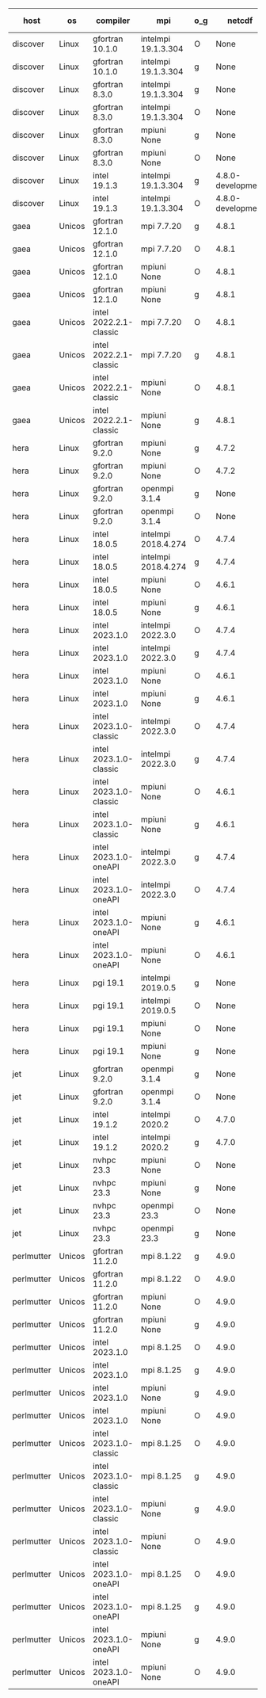 

| host     | os       | compiler                              | mpi                      | o_g        | netcdf        | build       | u_pass          | u_fail          | s_pass            | s_fail            | e_pass             | e_fail             | nuopc_pass       | nuopc_fail       | artifacts link          |
|----------|----------|---------------------------------------|--------------------------|------------|---------------|-------------|-----------------|-----------------|-------------------|-------------------|--------------------|--------------------|------------------|------------------|-------------------------|
| discover | Linux | gfortran 10.1.0 | intelmpi 19.1.3.304  | O | None  | PASS | None | None | None | None | None | None | None | None | <a href="https://github.com/esmf-org/esmf-test-artifacts/tree/25712450634b39a3a05e52f0041d9117551e08ff/fix_darshan-trace/gfortran/10.1.0/O/intelmpi/19.1.3.304" target="_blank">2571245</a> | 
| discover | Linux | gfortran 10.1.0 | intelmpi 19.1.3.304  | g | None  | PASS | None | None | None | None | None | None | None | None | <a href="https://github.com/esmf-org/esmf-test-artifacts/tree/37a9ef2a172c0288e2a89d3f4630b8724512cbce/fix_darshan-trace/gfortran/10.1.0/g/intelmpi/19.1.3.304" target="_blank">37a9ef2</a> | 
| discover | Linux | gfortran 8.3.0 | intelmpi 19.1.3.304  | g | None  | PASS | None | None | None | None | None | None | None | None | <a href="https://github.com/esmf-org/esmf-test-artifacts/tree/2e7c7d5b8d9f31419c89778752a76599cc749fe7/fix_darshan-trace/gfortran/8.3.0/g/intelmpi/19.1.3.304" target="_blank">2e7c7d5</a> | 
| discover | Linux | gfortran 8.3.0 | intelmpi 19.1.3.304  | O | None  | PASS | None | None | None | None | None | None | None | None | <a href="https://github.com/esmf-org/esmf-test-artifacts/tree/d61bb533d70276f6d376cb54d8cf20bd6e50c287/fix_darshan-trace/gfortran/8.3.0/O/intelmpi/19.1.3.304" target="_blank">d61bb53</a> | 
| discover | Linux | gfortran 8.3.0 | mpiuni None  | g | None  | PASS | None | None | None | None | None | None | None | None | <a href="https://github.com/esmf-org/esmf-test-artifacts/tree/96c0809959a82eb883b84109b47ee900db270739/fix_darshan-trace/gfortran/8.3.0/g/mpiuni/None" target="_blank">96c0809</a> | 
| discover | Linux | gfortran 8.3.0 | mpiuni None  | O | None  | PASS | 12392 | 0 | 8 | 0 | 44 | 0 | None | None | <a href="https://github.com/esmf-org/esmf-test-artifacts/tree/6c5c60458a3f27f0ec0870b9ebfb24375f569ef2/fix_darshan-trace/gfortran/8.3.0/O/mpiuni/None" target="_blank">6c5c604</a> | 
| discover | Linux | intel 19.1.3 | intelmpi 19.1.3.304  | g | 4.8.0-development  | PASS | None | None | None | None | None | None | None | None | <a href="https://github.com/esmf-org/esmf-test-artifacts/tree/90cbb3e97b309c31b7bad9f8e645f791da43e488/fix_darshan-trace/intel/19.1.3/g/intelmpi/19.1.3.304" target="_blank">90cbb3e</a> | 
| discover | Linux | intel 19.1.3 | intelmpi 19.1.3.304  | O | 4.8.0-development  | PASS | None | None | None | None | None | None | None | None | <a href="https://github.com/esmf-org/esmf-test-artifacts/tree/3041d9c60e98438f8e4bfbb827deb8a91212c206/fix_darshan-trace/intel/19.1.3/O/intelmpi/19.1.3.304" target="_blank">3041d9c</a> | 
| gaea | Unicos | gfortran 12.1.0 | mpi 7.7.20  | g | 4.8.1  | PASS | None | None | None | None | None | None | None | None | <a href="https://github.com/esmf-org/esmf-test-artifacts/tree/8112692b18282ee4e5dae635de7950d157aae9e3/fix_darshan-trace/gfortran/12.1.0/g/mpi/7.7.20" target="_blank">8112692</a> | 
| gaea | Unicos | gfortran 12.1.0 | mpi 7.7.20  | O | 4.8.1  | PASS | 13975 | 1 | 49 | 0 | 81 | 0 | 47 | 6 | <a href="https://github.com/esmf-org/esmf-test-artifacts/tree/241dacc1a298a96211f4e41834d067a489a02840/fix_darshan-trace/gfortran/12.1.0/O/mpi/7.7.20" target="_blank">241dacc</a> | 
| gaea | Unicos | gfortran 12.1.0 | mpiuni None  | O | 4.8.1  | PASS | 12392 | 0 | 8 | 0 | 44 | 0 | None | None | <a href="https://github.com/esmf-org/esmf-test-artifacts/tree/658bd9ecb5cb53727ee91e70a50162d271d82008/fix_darshan-trace/gfortran/12.1.0/O/mpiuni/None" target="_blank">658bd9e</a> | 
| gaea | Unicos | gfortran 12.1.0 | mpiuni None  | g | 4.8.1  | PASS | None | None | None | None | None | None | None | None | <a href="https://github.com/esmf-org/esmf-test-artifacts/tree/0df9de8186edae3d4ac539495bc5427526440895/fix_darshan-trace/gfortran/12.1.0/g/mpiuni/None" target="_blank">0df9de8</a> | 
| gaea | Unicos | intel 2022.2.1-classic | mpi 7.7.20  | O | 4.8.1  | PASS | 13976 | 0 | 49 | 0 | 81 | 0 | 47 | 6 | <a href="https://github.com/esmf-org/esmf-test-artifacts/tree/c6dd597a839e06227f59b2d91aaa23e4f461f5ba/fix_darshan-trace/intel/2022.2.1-classic/O/mpi/7.7.20" target="_blank">c6dd597</a> | 
| gaea | Unicos | intel 2022.2.1-classic | mpi 7.7.20  | g | 4.8.1  | PASS | 13976 | 0 | 49 | 0 | 81 | 0 | 47 | 6 | <a href="https://github.com/esmf-org/esmf-test-artifacts/tree/c7859a098b0514cefd9d9dca0b1da030d84ba933/fix_darshan-trace/intel/2022.2.1-classic/g/mpi/7.7.20" target="_blank">c7859a0</a> | 
| gaea | Unicos | intel 2022.2.1-classic | mpiuni None  | O | 4.8.1  | PASS | 12392 | 0 | 8 | 0 | 44 | 0 | None | None | <a href="https://github.com/esmf-org/esmf-test-artifacts/tree/0ad5fcacdb03beeb758b60271e3e752dfcff4e7a/fix_darshan-trace/intel/2022.2.1-classic/O/mpiuni/None" target="_blank">0ad5fca</a> | 
| gaea | Unicos | intel 2022.2.1-classic | mpiuni None  | g | 4.8.1  | PASS | 12392 | 0 | 8 | 0 | 44 | 0 | None | None | <a href="https://github.com/esmf-org/esmf-test-artifacts/tree/f45a081b84ee888ad7a4b260f6377d3aa1991b74/fix_darshan-trace/intel/2022.2.1-classic/g/mpiuni/None" target="_blank">f45a081</a> | 
| hera | Linux | gfortran 9.2.0 | mpiuni None  | g | 4.7.2  | PASS | 12392 | 0 | 8 | 0 | 44 | 0 | None | None | <a href="https://github.com/esmf-org/esmf-test-artifacts/tree/fea645237be2be3cd705be8d2da3352e9923d75f/fix_darshan-trace/gfortran/9.2.0/g/mpiuni/None" target="_blank">fea6452</a> | 
| hera | Linux | gfortran 9.2.0 | mpiuni None  | O | 4.7.2  | PASS | 12392 | 0 | 8 | 0 | 44 | 0 | None | None | <a href="https://github.com/esmf-org/esmf-test-artifacts/tree/d3e5af9be36102064769d1aa97820563c1b15fc3/fix_darshan-trace/gfortran/9.2.0/O/mpiuni/None" target="_blank">d3e5af9</a> | 
| hera | Linux | gfortran 9.2.0 | openmpi 3.1.4  | g | None  | PASS | 13976 | 0 | 49 | 0 | 81 | 0 | 52 | 1 | <a href="https://github.com/esmf-org/esmf-test-artifacts/tree/0e23fe57343b0f769ee8b4f6ed06d34a55e610cc/fix_darshan-trace/gfortran/9.2.0/g/openmpi/3.1.4" target="_blank">0e23fe5</a> | 
| hera | Linux | gfortran 9.2.0 | openmpi 3.1.4  | O | None  | PASS | 13976 | 0 | 49 | 0 | 81 | 0 | 52 | 1 | <a href="https://github.com/esmf-org/esmf-test-artifacts/tree/af4dfc779c47428b2534fda1cbd3584948f0c5db/fix_darshan-trace/gfortran/9.2.0/O/openmpi/3.1.4" target="_blank">af4dfc7</a> | 
| hera | Linux | intel 18.0.5 | intelmpi 2018.4.274  | O | 4.7.4  | PASS | 13976 | 0 | 49 | 0 | 81 | 0 | 53 | 0 | <a href="https://github.com/esmf-org/esmf-test-artifacts/tree/64129ee9d3c4f1095e1e2932e78b1d0cad4ddb7e/fix_darshan-trace/intel/18.0.5/O/intelmpi/2018.4.274" target="_blank">64129ee</a> | 
| hera | Linux | intel 18.0.5 | intelmpi 2018.4.274  | g | 4.7.4  | PASS | 13976 | 0 | 49 | 0 | 81 | 0 | 53 | 0 | <a href="https://github.com/esmf-org/esmf-test-artifacts/tree/f6c7b78ad298e74853cf06fee0822ca9df7aca9e/fix_darshan-trace/intel/18.0.5/g/intelmpi/2018.4.274" target="_blank">f6c7b78</a> | 
| hera | Linux | intel 18.0.5 | mpiuni None  | O | 4.6.1  | PASS | 12392 | 0 | 8 | 0 | 44 | 0 | None | None | <a href="https://github.com/esmf-org/esmf-test-artifacts/tree/ac36034ed1c68dcd07b78ba74db3ef7c51941c9f/fix_darshan-trace/intel/18.0.5/O/mpiuni/None" target="_blank">ac36034</a> | 
| hera | Linux | intel 18.0.5 | mpiuni None  | g | 4.6.1  | PASS | 12392 | 0 | 8 | 0 | 44 | 0 | None | None | <a href="https://github.com/esmf-org/esmf-test-artifacts/tree/4d70f881f410630cb24a9ddf9a6db870cddf84cd/fix_darshan-trace/intel/18.0.5/g/mpiuni/None" target="_blank">4d70f88</a> | 
| hera | Linux | intel 2023.1.0 | intelmpi 2022.3.0  | O | 4.7.4  | PASS | 13976 | 0 | 49 | 0 | 81 | 0 | 53 | 0 | <a href="https://github.com/esmf-org/esmf-test-artifacts/tree/e6a6b1187cf995d64c4785c2c6a472700402dc95/fix_darshan-trace/intel/2023.1.0/O/intelmpi/2022.3.0" target="_blank">e6a6b11</a> | 
| hera | Linux | intel 2023.1.0 | intelmpi 2022.3.0  | g | 4.7.4  | PASS | 13976 | 0 | 49 | 0 | 81 | 0 | 53 | 0 | <a href="https://github.com/esmf-org/esmf-test-artifacts/tree/65dcda032a0e3a2be239542c931738a6568dd213/fix_darshan-trace/intel/2023.1.0/g/intelmpi/2022.3.0" target="_blank">65dcda0</a> | 
| hera | Linux | intel 2023.1.0 | mpiuni None  | O | 4.6.1  | PASS | 12392 | 0 | 8 | 0 | 44 | 0 | None | None | <a href="https://github.com/esmf-org/esmf-test-artifacts/tree/c4c170e42653aa07b8bf53ef0d832bdd91004b43/fix_darshan-trace/intel/2023.1.0/O/mpiuni/None" target="_blank">c4c170e</a> | 
| hera | Linux | intel 2023.1.0 | mpiuni None  | g | 4.6.1  | PASS | 12392 | 0 | 8 | 0 | 44 | 0 | None | None | <a href="https://github.com/esmf-org/esmf-test-artifacts/tree/b420775ea3e61757660fb1261cd19acee00ce91e/fix_darshan-trace/intel/2023.1.0/g/mpiuni/None" target="_blank">b420775</a> | 
| hera | Linux | intel 2023.1.0-classic | intelmpi 2022.3.0  | O | 4.7.4  | PASS | 13976 | 0 | 49 | 0 | 81 | 0 | 53 | 0 | <a href="https://github.com/esmf-org/esmf-test-artifacts/tree/ea9a04fe0a32cc6ba5aa9332649c7f0741205c54/fix_darshan-trace/intel/2023.1.0-classic/O/intelmpi/2022.3.0" target="_blank">ea9a04f</a> | 
| hera | Linux | intel 2023.1.0-classic | intelmpi 2022.3.0  | g | 4.7.4  | PASS | 13976 | 0 | 49 | 0 | 81 | 0 | 53 | 0 | <a href="https://github.com/esmf-org/esmf-test-artifacts/tree/8fd4d42c9a318c27806aaac208ab18b612936c09/fix_darshan-trace/intel/2023.1.0-classic/g/intelmpi/2022.3.0" target="_blank">8fd4d42</a> | 
| hera | Linux | intel 2023.1.0-classic | mpiuni None  | O | 4.6.1  | PASS | 12392 | 0 | 8 | 0 | 44 | 0 | None | None | <a href="https://github.com/esmf-org/esmf-test-artifacts/tree/821a25348f0665bd4b1d52f9648f7691e8264ae9/fix_darshan-trace/intel/2023.1.0-classic/O/mpiuni/None" target="_blank">821a253</a> | 
| hera | Linux | intel 2023.1.0-classic | mpiuni None  | g | 4.6.1  | PASS | 12392 | 0 | 8 | 0 | 44 | 0 | None | None | <a href="https://github.com/esmf-org/esmf-test-artifacts/tree/c265eb510533edefc1c8fa974d88ebc51ea5f962/fix_darshan-trace/intel/2023.1.0-classic/g/mpiuni/None" target="_blank">c265eb5</a> | 
| hera | Linux | intel 2023.1.0-oneAPI | intelmpi 2022.3.0  | g | 4.7.4  | PASS | 13976 | 0 | 49 | 0 | 81 | 0 | 43 | 10 | <a href="https://github.com/esmf-org/esmf-test-artifacts/tree/1e64886a7dd329913043936cdfd8ef8ac7153d66/fix_darshan-trace/intel/2023.1.0-oneAPI/g/intelmpi/2022.3.0" target="_blank">1e64886</a> | 
| hera | Linux | intel 2023.1.0-oneAPI | intelmpi 2022.3.0  | O | 4.7.4  | FAIL | None | None | None | None | None | None | None | None | <a href="https://github.com/esmf-org/esmf-test-artifacts/tree/7b5c6310983ca73e9353b0f441d8e3274369a6eb/fix_darshan-trace/intel/2023.1.0-oneAPI/O/intelmpi/2022.3.0" target="_blank">7b5c631</a> | 
| hera | Linux | intel 2023.1.0-oneAPI | mpiuni None  | g | 4.6.1  | PASS | 12392 | 0 | 8 | 0 | 44 | 0 | None | None | <a href="https://github.com/esmf-org/esmf-test-artifacts/tree/b7f085a27f09bf362da79b9f2c90a6076e4857fb/fix_darshan-trace/intel/2023.1.0-oneAPI/g/mpiuni/None" target="_blank">b7f085a</a> | 
| hera | Linux | intel 2023.1.0-oneAPI | mpiuni None  | O | 4.6.1  | FAIL | None | None | None | None | None | None | None | None | <a href="https://github.com/esmf-org/esmf-test-artifacts/tree/5a6f102cb87bb08fb5bafb8e631554b3399a8144/fix_darshan-trace/intel/2023.1.0-oneAPI/O/mpiuni/None" target="_blank">5a6f102</a> | 
| hera | Linux | pgi 19.1 | intelmpi 2019.0.5  | g | None  | PASS | 13927 | 49 | 47 | 2 | 78 | 3 | 43 | 10 | <a href="https://github.com/esmf-org/esmf-test-artifacts/tree/37135c0bc840d33ededc620073e9d1c94bcc4312/fix_darshan-trace/pgi/19.1/g/intelmpi/2019.0.5" target="_blank">37135c0</a> | 
| hera | Linux | pgi 19.1 | intelmpi 2019.0.5  | O | None  | PASS | 13973 | 3 | 49 | 0 | 81 | 0 | 45 | 8 | <a href="https://github.com/esmf-org/esmf-test-artifacts/tree/244248206e78669e813df8f2e52864162a08e843/fix_darshan-trace/pgi/19.1/O/intelmpi/2019.0.5" target="_blank">2442482</a> | 
| hera | Linux | pgi 19.1 | mpiuni None  | O | None  | PASS | 12390 | 2 | 8 | 0 | 44 | 0 | None | None | <a href="https://github.com/esmf-org/esmf-test-artifacts/tree/ad910d8342ec7fa666e275baea73a025c76eb92b/fix_darshan-trace/pgi/19.1/O/mpiuni/None" target="_blank">ad910d8</a> | 
| hera | Linux | pgi 19.1 | mpiuni None  | g | None  | PASS | 12392 | 0 | 6 | 2 | 43 | 1 | None | None | <a href="https://github.com/esmf-org/esmf-test-artifacts/tree/bf2f37661b309629ca7306f2a66f0962742f46d7/fix_darshan-trace/pgi/19.1/g/mpiuni/None" target="_blank">bf2f376</a> | 
| jet | Linux | gfortran 9.2.0 | openmpi 3.1.4  | g | None  | PASS | 13976 | 0 | 49 | 0 | 81 | 0 | 52 | 1 | <a href="https://github.com/esmf-org/esmf-test-artifacts/tree/844fa1707df40822d1491472278a3b42b01cfa67/fix_darshan-trace/gfortran/9.2.0/g/openmpi/3.1.4" target="_blank">844fa17</a> | 
| jet | Linux | gfortran 9.2.0 | openmpi 3.1.4  | O | None  | PASS | 13976 | 0 | 49 | 0 | 81 | 0 | 52 | 1 | <a href="https://github.com/esmf-org/esmf-test-artifacts/tree/bff8f7b93c311b3044d8456f2b050f2fa049dc9d/fix_darshan-trace/gfortran/9.2.0/O/openmpi/3.1.4" target="_blank">bff8f7b</a> | 
| jet | Linux | intel 19.1.2 | intelmpi 2020.2  | O | 4.7.0  | PASS | 13976 | 0 | 49 | 0 | 81 | 0 | 53 | 0 | <a href="https://github.com/esmf-org/esmf-test-artifacts/tree/c746ee079a6003a41d39f22801f8e3147e3cc0b1/fix_darshan-trace/intel/19.1.2/O/intelmpi/2020.2" target="_blank">c746ee0</a> | 
| jet | Linux | intel 19.1.2 | intelmpi 2020.2  | g | 4.7.0  | PASS | 13976 | 0 | 49 | 0 | 81 | 0 | 53 | 0 | <a href="https://github.com/esmf-org/esmf-test-artifacts/tree/dd25f7b34f216d3a23c830b32d0bc91253216d5d/fix_darshan-trace/intel/19.1.2/g/intelmpi/2020.2" target="_blank">dd25f7b</a> | 
| jet | Linux | nvhpc 23.3 | mpiuni None  | O | None  | PASS | 12390 | 2 | 8 | 0 | 44 | 0 | None | None | <a href="https://github.com/esmf-org/esmf-test-artifacts/tree/0968420f3e2225b11c12507c5c2aed3d22936c6a/fix_darshan-trace/nvhpc/23.3/O/mpiuni/None" target="_blank">0968420</a> | 
| jet | Linux | nvhpc 23.3 | mpiuni None  | g | None  | PASS | 12392 | 0 | 6 | 2 | 44 | 0 | None | None | <a href="https://github.com/esmf-org/esmf-test-artifacts/tree/df3c4ff9664e775926841e9fa4120474b7e36ae6/fix_darshan-trace/nvhpc/23.3/g/mpiuni/None" target="_blank">df3c4ff</a> | 
| jet | Linux | nvhpc 23.3 | openmpi 23.3  | O | None  | PASS | 0 | 9098 | 0 | 49 | 0 | 81 | 0 | 53 | <a href="https://github.com/esmf-org/esmf-test-artifacts/tree/1acaccb49d18100122ce8d5fc7487ef706178738/fix_darshan-trace/nvhpc/23.3/O/openmpi/23.3" target="_blank">1acaccb</a> | 
| jet | Linux | nvhpc 23.3 | openmpi 23.3  | g | None  | PASS | 0 | 9098 | 0 | 49 | 0 | 81 | 0 | 53 | <a href="https://github.com/esmf-org/esmf-test-artifacts/tree/d3f0d38ecd4e72e01a75e46a3d04b18452506d4e/fix_darshan-trace/nvhpc/23.3/g/openmpi/23.3" target="_blank">d3f0d38</a> | 
| perlmutter | Unicos | gfortran 11.2.0 | mpi 8.1.22  | g | 4.9.0  | PASS | 13976 | 0 | 49 | 0 | 81 | 0 | 53 | 0 | <a href="https://github.com/esmf-org/esmf-test-artifacts/tree/77c4d32ad537dbccfe88c78127759fae4f97322a/fix_darshan-trace/gfortran/11.2.0/g/mpi/8.1.22" target="_blank">77c4d32</a> | 
| perlmutter | Unicos | gfortran 11.2.0 | mpi 8.1.22  | O | 4.9.0  | PASS | 13976 | 0 | 49 | 0 | 81 | 0 | 53 | 0 | <a href="https://github.com/esmf-org/esmf-test-artifacts/tree/1685b9fc9f58a29f534bdc2cebd08cdf83e35924/fix_darshan-trace/gfortran/11.2.0/O/mpi/8.1.22" target="_blank">1685b9f</a> | 
| perlmutter | Unicos | gfortran 11.2.0 | mpiuni None  | O | 4.9.0  | PASS | 12392 | 0 | 8 | 0 | 44 | 0 | None | None | <a href="https://github.com/esmf-org/esmf-test-artifacts/tree/ec41d17801817093f1328fccfc46bf8528f0ddf3/fix_darshan-trace/gfortran/11.2.0/O/mpiuni/None" target="_blank">ec41d17</a> | 
| perlmutter | Unicos | gfortran 11.2.0 | mpiuni None  | g | 4.9.0  | PASS | 12392 | 0 | 8 | 0 | 44 | 0 | None | None | <a href="https://github.com/esmf-org/esmf-test-artifacts/tree/d0205a97d721ad8b72cae05bcdfe178ce9fa7d5c/fix_darshan-trace/gfortran/11.2.0/g/mpiuni/None" target="_blank">d0205a9</a> | 
| perlmutter | Unicos | intel 2023.1.0 | mpi 8.1.25  | O | 4.9.0  | PASS | 13976 | 0 | 49 | 0 | 81 | 0 | 53 | 0 | <a href="https://github.com/esmf-org/esmf-test-artifacts/tree/a4bdbc3e98981057831a692cc27863ece37a218c/fix_darshan-trace/intel/2023.1.0/O/mpi/8.1.25" target="_blank">a4bdbc3</a> | 
| perlmutter | Unicos | intel 2023.1.0 | mpi 8.1.25  | g | 4.9.0  | PASS | 13976 | 0 | 49 | 0 | 81 | 0 | 53 | 0 | <a href="https://github.com/esmf-org/esmf-test-artifacts/tree/00382a092450a55703b783a3dc6b4f43dfb43419/fix_darshan-trace/intel/2023.1.0/g/mpi/8.1.25" target="_blank">00382a0</a> | 
| perlmutter | Unicos | intel 2023.1.0 | mpiuni None  | g | 4.9.0  | PASS | 12392 | 0 | 8 | 0 | 44 | 0 | None | None | <a href="https://github.com/esmf-org/esmf-test-artifacts/tree/fe20168b2a387e9b0273526f7516df74ca15eaa4/fix_darshan-trace/intel/2023.1.0/g/mpiuni/None" target="_blank">fe20168</a> | 
| perlmutter | Unicos | intel 2023.1.0 | mpiuni None  | O | 4.9.0  | PASS | 12392 | 0 | 8 | 0 | 44 | 0 | None | None | <a href="https://github.com/esmf-org/esmf-test-artifacts/tree/a4770a67f5a15d91489dca536faf5e8dced0b6b9/fix_darshan-trace/intel/2023.1.0/O/mpiuni/None" target="_blank">a4770a6</a> | 
| perlmutter | Unicos | intel 2023.1.0-classic | mpi 8.1.25  | O | 4.9.0  | PASS | 13976 | 0 | 49 | 0 | 81 | 0 | 53 | 0 | <a href="https://github.com/esmf-org/esmf-test-artifacts/tree/cc031812a83c418d6d07af20cc139aa15499bd09/fix_darshan-trace/intel/2023.1.0-classic/O/mpi/8.1.25" target="_blank">cc03181</a> | 
| perlmutter | Unicos | intel 2023.1.0-classic | mpi 8.1.25  | g | 4.9.0  | PASS | 13976 | 0 | 49 | 0 | 81 | 0 | 53 | 0 | <a href="https://github.com/esmf-org/esmf-test-artifacts/tree/fe4efd071119b6698f1ff1629bfdbeff91da1ec0/fix_darshan-trace/intel/2023.1.0-classic/g/mpi/8.1.25" target="_blank">fe4efd0</a> | 
| perlmutter | Unicos | intel 2023.1.0-classic | mpiuni None  | g | 4.9.0  | PASS | 12392 | 0 | 8 | 0 | 44 | 0 | None | None | <a href="https://github.com/esmf-org/esmf-test-artifacts/tree/c5a76bd3cf1132b9323d7408eff53f48554a4fe5/fix_darshan-trace/intel/2023.1.0-classic/g/mpiuni/None" target="_blank">c5a76bd</a> | 
| perlmutter | Unicos | intel 2023.1.0-classic | mpiuni None  | O | 4.9.0  | PASS | 12392 | 0 | 8 | 0 | 44 | 0 | None | None | <a href="https://github.com/esmf-org/esmf-test-artifacts/tree/afef78aedd97c56ab9a4a0abbdf127e8d0aea648/fix_darshan-trace/intel/2023.1.0-classic/O/mpiuni/None" target="_blank">afef78a</a> | 
| perlmutter | Unicos | intel 2023.1.0-oneAPI | mpi 8.1.25  | O | 4.9.0  | PASS | 13976 | 0 | 48 | 1 | 81 | 0 | 43 | 10 | <a href="https://github.com/esmf-org/esmf-test-artifacts/tree/ec22d1dcbb05841454d540d2190f40ef082faa5f/fix_darshan-trace/intel/2023.1.0-oneAPI/O/mpi/8.1.25" target="_blank">ec22d1d</a> | 
| perlmutter | Unicos | intel 2023.1.0-oneAPI | mpi 8.1.25  | g | 4.9.0  | PASS | 13976 | 0 | 49 | 0 | 81 | 0 | 53 | 0 | <a href="https://github.com/esmf-org/esmf-test-artifacts/tree/d7bf0dfab3463a1f6602bc7dc1044f4ac725a8db/fix_darshan-trace/intel/2023.1.0-oneAPI/g/mpi/8.1.25" target="_blank">d7bf0df</a> | 
| perlmutter | Unicos | intel 2023.1.0-oneAPI | mpiuni None  | g | 4.9.0  | PASS | 12392 | 0 | 8 | 0 | 44 | 0 | None | None | <a href="https://github.com/esmf-org/esmf-test-artifacts/tree/04be8d741c3b3e6a2c117a7aec25bc811b365c38/fix_darshan-trace/intel/2023.1.0-oneAPI/g/mpiuni/None" target="_blank">04be8d7</a> | 
| perlmutter | Unicos | intel 2023.1.0-oneAPI | mpiuni None  | O | 4.9.0  | PASS | 12392 | 0 | 8 | 0 | 44 | 0 | None | None | <a href="https://github.com/esmf-org/esmf-test-artifacts/tree/bcf37705a458c61d995c133648945ea5671298ce/fix_darshan-trace/intel/2023.1.0-oneAPI/O/mpiuni/None" target="_blank">bcf3770</a> | 
